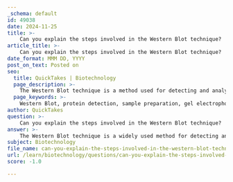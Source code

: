 ```yaml
---
_schema: default
id: 49038
date: 2024-11-25
title: >-
    Can you explain the steps involved in the Western Blot technique?
article_title: >-
    Can you explain the steps involved in the Western Blot technique?
date_format: MMM DD, YYYY
post_on_text: Posted on
seo:
  title: QuickTakes | Biotechnology
  page_description: >-
    The Western Blot technique is a method used for detecting and analyzing specific proteins in a sample through a process that includes sample preparation, gel electrophoresis, transfer to membrane, blocking, antibody incubation, washing, and detection.
  page_keywords: >-
    Western Blot, protein detection, sample preparation, gel electrophoresis, membrane transfer, blocking, primary antibody, secondary antibody, detection, imaging
author: QuickTakes
question: >-
    Can you explain the steps involved in the Western Blot technique?
answer: >-
    The Western Blot technique is a widely used method for detecting and analyzing specific proteins in a sample. The process involves several critical steps, which are outlined below:\n\n1. **Sample Preparation**: The first step involves extracting proteins from biological samples (such as tissues or cells). This is typically done using a lysis buffer, which may include sonication to enhance protein release. The protein concentration is then determined, and samples are prepared for loading.\n\n2. **Gel Electrophoresis**: The prepared samples are loaded onto a polyacrylamide gel, and sodium dodecyl sulfate (SDS) is used to denature the proteins and impart a negative charge. When an electric current is applied, the proteins migrate through the gel towards the positively charged anode, separating based on their size.\n\n3. **Transfer to Membrane**: After electrophoresis, the proteins are transferred from the gel to a membrane (commonly nitrocellulose or polyvinylidene fluoride, PVDF) using an electroblotting technique. This step is crucial as it allows for the subsequent detection of proteins using antibodies.\n\n4. **Blocking**: To prevent non-specific binding of antibodies, the membrane is blocked with a solution containing a protein (such as 5% nonfat milk or BSA) in a buffer (like TBST) for a specified period.\n\n5. **Primary Antibody Incubation**: The membrane is incubated with a primary antibody specific to the target protein. This step can be performed at room temperature or at 4°C overnight, depending on the protocol.\n\n6. **Washing**: After incubation with the primary antibody, the membrane is washed multiple times with TBST to remove any unbound antibodies.\n\n7. **Secondary Antibody Incubation**: A secondary antibody, which is conjugated to a detection enzyme or fluorophore and recognizes the primary antibody, is applied to the membrane. This step typically lasts for about one hour at room temperature.\n\n8. **Washing Again**: The membrane is washed again to eliminate any unbound secondary antibodies.\n\n9. **Detection**: The bound antibodies are detected using a chemiluminescent substrate or other detection methods, depending on the conjugate used. This step allows visualization of the protein bands on the membrane.\n\n10. **Imaging**: Finally, the membrane is imaged using X-ray film or a digital imaging system to capture the results, allowing for analysis of the protein expression levels.\n\nThese steps are essential for ensuring the specificity and sensitivity of the Western Blot technique, making it a powerful tool in protein analysis and research.
subject: Biotechnology
file_name: can-you-explain-the-steps-involved-in-the-western-blot-technique.md
url: /learn/biotechnology/questions/can-you-explain-the-steps-involved-in-the-western-blot-technique
score: -1.0

---
```


&nbsp;
